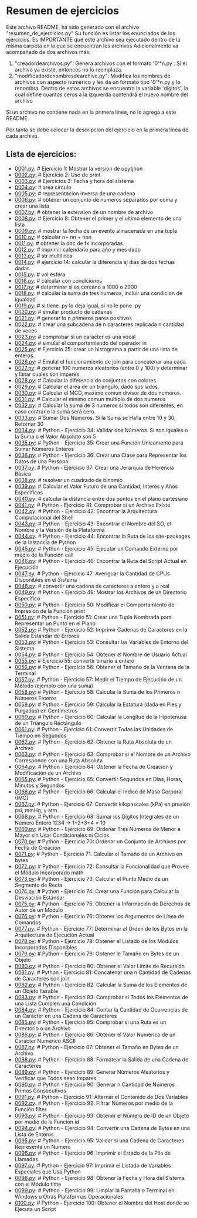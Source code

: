 
# Resumen de ejercicios 

Este archivo README, ha sido generado con el archivo "resumen_de_ejercicios.py"
Su función es listar los enunciados de los ejercicios. Es IMPORTANTE que este archivo sea ejecutado dentro de la misma carpeta en la que se encuentran los archivos
Adicionalmente va acompañado de dos archivos más:
1. "creadordearchivos.py": Genera archivos con el formato '0'*n.py . Si el archivo ya existe, entonces no lo reemplaza.
2. "modificadordenombresdearchivo.py": Modifica los nombres de archivos con aspecto numerico y les da un formato tipo '0'*n.py y lo renombra.
Dentro de estos archivos se encuentra la variable 'digitos', la cual define cuantos ceros a la izquierda contendrá el nuevo nombre del archivo

Si un archivo no contiene nada en la primera linea, no lo agrega a este README.

Por tanto se debe colocar la descripcion del ejercicio en la primera linea de cada archivo.

## Lista de ejercicios:


* [0001.py](0001.py): # Ejercicio 1: Mostrar la version de opytjhon
* [0002.py](0002.py): # Ejercicio 2: Uso de print
* [0003.py](0003.py): # Ejercicios 3: Fecha y hora del sistema
* [0004.py](0004.py): # area circulo
* [0005.py](0005.py): # representacion inversa de una cadena
* [0006.py](0006.py): # obtener un conjunto de numeros separados por coma y crear una lista
* [0007.py](0007.py): # obtener la extension de un nombre de archivo
* [0008.py](0008.py): # Ejercicio 8: Obtener el primer y el ultimo elemento de una lista
* [0009.py](0009.py): # mostrar la fecha de un evento almacenada en una tupla
* [0010.py](0010.py): # calcular n+ nn + nnn
* [0011.py](0011.py): # obtener la doc de fx incorporadas
* [0012.py](0012.py): # imprimir calendario para año y mes dado
* [0013.py](0013.py): # str multilinea
* [0014.py](0014.py): # ejercicio 14: calcular la diferencia ej dias de dos fechas dadas
* [0015.py](0015.py): # vol esfera
* [0016.py](0016.py): # calcular con condiciones
* [0017.py](0017.py): #  determinar si es cercano a 1000 o 2000
* [0018.py](0018.py): # calcular la suma de tres numeros, incluir una condicion de igualdad
* [0019.py](0019.py): # si tiene .py lo deja igual, si no le pone .py
* [0020.py](0020.py): # emular producto de cadenas
* [0021.py](0021.py): # generar lo n primeros pares positivos
* [0022.py](0022.py): # crear una subcadena de n caracteres replicada n cantidad de veces
* [0023.py](0023.py): # comprobar si un caracter es una vocal
* [0024.py](0024.py): # simular el comportamiendo del operador in
* [0025.py](0025.py): # Ejercicio 25: crear un histograma a partir de una lista de enteros.
* [0026.py](0026.py): # Emulal el funcionamiento de join para concatenar una cada
* [0027.py](0027.py): # generar 100  numeros aleatorios (entre 0 y 100) y determinar y listar cuales son impares
* [0028.py](0028.py): # Calcular la diferencia de conjuntos con colores
* [0029.py](0029.py): # Calcular el area de un triangulo, dado sus lados.
* [0030.py](0030.py): # Calcular el MCD, maximo comun divisor de dos numeros.
* [0031.py](0031.py): # Calcular el minimo comun multiplo de dos numeros
* [0032.py](0032.py): # Calcular la suma de 3 numeros si todos son diferentes, en caso contrario la suma será cero.
* [0033.py](0033.py): # Sumar Dos Números. Si la Suma se Halla entre 10 y 30, Retornar 30
* [0034.py](0034.py): # Python - Ejercicio 34: Validar dos Números. Si son Iguales o la Suma o el Valor Absoluto son 5
* [0035.py](0035.py): # Python - Ejercicio 35: Crear una Función Únicamente para Sumar Números Enteros
* [0036.py](0036.py): # Python - Ejercicio 36: Crear una Clase para Representar los Datos de una Persona
* [0037.py](0037.py): # Python - Ejercicio 37: Crear una Jerarquía de Herencia Básica
* [0038.py](0038.py): # resolver un cuadrado de binomio
* [0039.py](0039.py): # Calcular el Valor Futuro de una Cantidad, Interés y Años Específicos
* [0040.py](0040.py): # calcular la distancia entre dos puntos en el plano cartesiano
* [0041.py](0041.py): # Python - Ejercicio 41: Comprobar si un Archivo Existe
* [0042.py](0042.py): # Python - Ejercicio 42: Encontrar la Arquitectura Computacional del Shell
* [0043.py](0043.py): # Python - Ejercicio 43: Encontrar el Nombre del SO, el Nombre y la Versión de la Plataforma
* [0044.py](0044.py): # Python - Ejercicio 44: Encontrar la Ruta de los site-packages de la Instancia de Python
* [0045.py](0045.py): # Python - Ejercicio 45: Ejecutar un Comando Externo por medio de la Función call
* [0046.py](0046.py): # Python - Ejercicio 46: Encontrar la Ruta del Script Actual en Ejecución
* [0047.py](0047.py): # Python - Ejercicio 47: Averiguar la Cantidad de CPUs Disponibles en el Sistema
* [0048.py](0048.py): # convertir una cadena de caracteres a entero y a real
* [0049.py](0049.py): # Python - Ejercicio 49: Mostrar los Archivos de un Directorio Específico
* [0050.py](0050.py): # Python - Ejercicio 50: Modificar el Comportamiento de Impresión de la Función print
* [0051.py](0051.py): # Python - Ejercicio 51: Crear una Tupla Nombrada para Representar un Punto en el Plano
* [0052.py](0052.py): # Python - Ejercicio 52: Imprimir Cadenas de Caracteres en la Salida Estándar de Errores
* [0053.py](0053.py): # Python - Ejercicio 53: Consultar las Variables de Entorno del Sistema
* [0054.py](0054.py): # Python - Ejercicio 54: Obtener el Nombre de Usuario Actual
* [0055.py](0055.py): # Ejercicio 55: convertir binario a entero
* [0056.py](0056.py): # Python - Ejercicio 56: Obtener el Tamaño de la Ventana de la Terminal
* [0057.py](0057.py): # Python - Ejercicio 57: Medir el Tiempo de Ejecución de un Método (ejemplo con una suma)
* [0058.py](0058.py): # Python - Ejercicio 58: Calcular la Suma de los Primeros n Números Enteros
* [0059.py](0059.py): # Python - Ejercicio 59: Calcular la Estatura (dada en Pies y Pulgadas) en Centímetros
* [0060.py](0060.py): # Python - Ejercicio 60: Calcular la Longitud de la Hipotenusa de un Triángulo Rectángulo
* [0061.py](0061.py): # Python - Ejercicio 61: Convertir Todas las Unidades de Tiempo en Segundos
* [0062.py](0062.py): # Python - Ejercicio 62: Obtener la Ruta Absoluta de un Archivo
* [0063.py](0063.py): # Python - Ejercicio 63: Comprobar si el Nombre de un Archivo Corresponde con una Ruta Absoluta
* [0064.py](0064.py): # Python - Ejercicio 64: Obtener la Fecha de Creación y Modificación de un Archivo
* [0065.py](0065.py): # Python - Ejercicio 65: Convertir Segundos en Días, Horas, Minutos y Segundos
* [0066.py](0066.py): # Python - Ejercicio 66: Calcular el Índice de Masa Corporal (IMC)
* [0067.py](0067.py): # Python - Ejercicio 67: Convertir kilopascales (kPa) en presión psi, mmHg, y atm
* [0068.py](0068.py): # Python - Ejercicio 68: Sumar los Dígitos Integrales de un Número Entero  1234 -> 1+2+3+4 = 10
* [0069.py](0069.py): # Python - Ejercicio 69: Ordenar Tres Números de Menor a Mayor sin Usar Condicionales ni Ciclos
* [0070.py](0070.py): # Python - Ejercicio 70: Ordenar un Conjunto de Archivos por Fecha de Creación
* [0071.py](0071.py): # Python - Ejercicio 71: Calcular el Tamaño de un Archivo en bytes
* [0072.py](0072.py): # Python - Ejercicio 72: Consultar la Funcionalidad que Provee el Módulo Incorporado math
* [0073.py](0073.py): # Python - Ejercicio 73: Calcular el Punto Medio de un Segmento de Recta
* [0074.py](0074.py): # Python - Ejercicio 74: Crear una Función para Calcular la Desviación Estándar
* [0075.py](0075.py): # Python - Ejercicio 75: Obtener la Información de Derechos de Autor de un Módulo
* [0076.py](0076.py): # Python - Ejercicio 76: Obtener los Argumentos de Línea de Comandos
* [0077.py](0077.py): # Python - Ejercicio 77: Determinar el Orden de los Bytes en la Arquitectura de Ejecución Actual
* [0078.py](0078.py): # Python - Ejercicio 78: Obtener el Listado de los Módulos Incorporados Disponibles
* [0079.py](0079.py): # Python - Ejercicio 79: Obtener le Tamaño en Bytes de un Objeto
* [0080.py](0080.py): # Python - Ejercicio 80: Obtener el Valor Límite de Recursión
* [0081.py](0081.py): # Python - Ejercicio 81: Concatenar una n Cantidad de Cadenas de Caracteres con join
* [0082.py](0082.py): # Python - Ejercicio 82: Calcular la Suma de los Elementos de un Objeto Iterable
* [0083.py](0083.py): # Python - Ejercicio 83: Comprobar si Todos los Elementos de una Lista Cumplen una Condición
* [0084.py](0084.py): # Python - Ejercicio 84: Contar la Cantidad de Ocurrencias de un Carácter en una Cadena de Caracteres
* [0085.py](0085.py): # Python - Ejercicio 85: Comprobar si una Ruta es un Directorio o un Archivo
* [0086.py](0086.py): # Python - Ejercicio 86: Obtener el Valor Numérico de un Carácter Numérico ASCII
* [0087.py](0087.py): # Python - Ejercicio 87: Obtener el Tamaño en Bytes de un Archivo
* [0088.py](0088.py): # Python - Ejercicio 88: Formatear la Salida de una Cadena de Caracteres
* [0089.py](0089.py): # Python - Ejercicio 89: Generar Números Aleatorios y Verificar que Todos sean Impares
* [0090.py](0090.py): # Python - Ejercicio 90: Generar n Cantidad de Números Primos Consecutivos
* [0091.py](0091.py): # Python - Ejercicio 91: Alternar el Contenido de Dos Variables
* [0092.py](0092.py): # Python - Ejercicio 92: Filtrar Números por medio de la Función filter
* [0093.py](0093.py): # Python - Ejercicio 93: Obtener el Número de ID de un Objeto por medio de la Función id
* [0094.py](0094.py): # Python - Ejercicio 94: Convertir una Cadena de Bytes en una Lista de Enteros
* [0095.py](0095.py): # Python - Ejercicio 95: Validar si una Cadena de Caracteres Representa un Número
* [0096.py](0096.py): # Python - Ejercicio 96: Imprimir el Estado de la Pila de Llamadas
* [0097.py](0097.py): # Python - Ejercicio 97: Imprimir el Listado de Variables Especiales que Usa Python
* [0098.py](0098.py): # Python - Ejercicio 98: Obtener la Fecha y Hora del Sistema con el Módulo time
* [0099.py](0099.py): # Python - Ejercicio 99: Limpiar la Pantalla o Terminal en Windows u Otras Plataformas Operacionales
* [0100.py](0100.py): # Python - Ejercicio 100: Obtener el Nombre del Host donde se Ejecuta un Script
